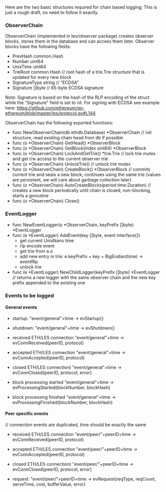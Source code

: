 Here are the two basic structures required for chain based logging; This is just a rough draft, no need to follow it exactly.

### ObserverChain

ObserverChain (implemented in les/observer package) creates observer blocks, stores them in the database and can access them later. Observer blocks have the following fields:

- PrevHash		common.Hash
- Number		uint64
- UnixTime		uint64
- TrieRoot		common.Hash // root hash of a trie.Trie structure that is updated for every new block
- SignatureType	string	// "ECDSA"
- Signature		[]byte	// 65-byte ECDSA signature

Note: Signature is based on the hash of the RLP encoding of the struct while the "Signature" field is set to nil. For signing with ECDSA see example here:
https://github.com/ethereum/go-ethereum/blob/master/les/protocol.go#L144

ObserverChain has the following exported functions:

- func NewObserverChain(db ethdb.Database) *ObserverChain	// init structure, read existing chain head from db if possible
- func (o *ObserverChain) GetHead() *ObserverBlock
- func (o *ObserverChain) GetBlock(index uint64) *ObserverBlock
- func (o *ObserverChain) LockAndGetTrie() *trie.Trie	// lock trie mutex and get r/w access to the current observer trie
- func (o *ObserverChain) UnlockTrie() // unlock trie mutex
- func (o *ObserverChain) CreateBlock() *ObserverBlock  // commits current trie and seals a new block; continues using the same trie (values are persistent, we will care about garbage collection later)
- func (o *ObserverChain) AutoCreateBlocks(period time.Duration)  // creates a new block periodically until chain is closed; non-blocking, starts a goroutine
- func (o *ObserverChain) Close()

### EventLogger

- func NewEventLogger(o *ObserverChain, keyPrefix []byte) *EventLogger
- func (e *EventLogger) AddEvent(key []byte, event interface{})
  - get current UnixNano time
  - rlp encode event
  - get trie from e.o
  - add new entry in trie: e.keyPrefix + key + BigEndian(time) -> eventRlp
  - unlock trie
- func (e *EventLogger) NewChildLogger(keyPrefix []byte) *EventLogger // returns a new logger with the same observer chain and the new key prefix appended to the existing one

### Events to be logged

#### General events

- startup:						"event/general"+time -> evStartup{}
- shutdown:						"event/general"+time -> evShutdown{}

- received ETH/LES connection	"event/general"+time -> evConnReceived{peerID, protocol}
- accepted ETH/LES connection	"event/general"+time -> evConnAccepted{peerID, protocol}
- closed ETH/LES connection)	"event/general"+time -> evConnClosed{peerID, protocol, error}

- block processing started		"event/general"+time -> evProcessingStarted{blockNumber, blockHash}
- block processing finished		"event/general"+time -> evProcessingFinished{blockNumber, blockHash}

#### Peer specific events

// connection events are duplicated, time should be exactly the same
- received ETH/LES connection	"event/peer/"+peerID+time -> evConnReceived{peerID, protocol}
- accepted ETH/LES connection	"event/peer/"+peerID+time -> evConnAccepted{peerID, protocol}
- closed ETH/LES connection)	"event/peer/"+peerID+time -> evConnClosed{peerID, protocol, error}

- request:				"event/peer/"+peerID+time -> evRequest{reqType, reqCount, serveTime, cost, bufferValue, error}
